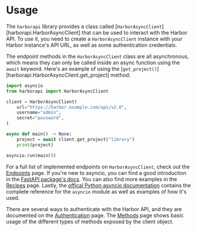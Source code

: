 # Usage

The `harborapi` library provides a class called [`HarborAsyncClient`][harborapi.HarborAsyncClient] that can be used to interact with the Harbor API. To use it, you need to create a `HarborAsyncClient` instance with your Harbor instance's API URL, as well as some authentication credentials.

The endpoint methods in the `HarborAsyncClient` class are all asynchronous, which means they can only be called inside an async function using the `await` keyword. Here's an example of using the [`get_project()`][harborapi.HarborAsyncClient.get_project] method:

```python
import asyncio
from harborapi import HarborAsyncClient

client = HarborAsyncClient(
    url="https://harbor.example.com/api/v2.0",
    username="admin",
    secret="password",
)

async def main() -> None:
    project = await client.get_project("library")
    print(project)

asyncio.run(main())
```

For a full list of implemented endpoints on `HarborAsyncClient`, check out the [Endpoints](../endpoints/index.md) page. If you're new to asyncio, you can find a good introduction in the [FastAPI package's docs](https://fastapi.tiangolo.com/async/#async-and-await). You can also find more examples in the [Recipes](../recipes/index.md) page. Lastly, the [offical Python asyncio documentation](https://docs.python.org/3/library/asyncio.html) contains the complete reference for the `asyncio` module as well as examples of how it's used.

There are several ways to authenticate with the Harbor API, and they are documented on the [Authentication](authentication.md) page. The [Methods](./methods/index.md) page shows basic usage of the different types of methods exposed by the client object.
